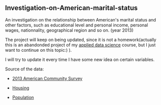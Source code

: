 Investigation-on-American-marital-status
---
An investigation on the relationship between American's marital status and other factors, such as educational level and personal income, personal wages, nationnality, geographical region and so on. (year 2013) 



The project will keep on being updated, since it is not a homework(actually this is an abandonded project of my [applied data science](http://www.columbia.edu/cu/bulletin/uwb/subj/STAT/W4249-20161-001/) course, but I just want to continue on this topic:) ). 


I will try to update it every time I have some new idea on certain variables.

Source of the data: 

* [2013 American Community Survey](https://www.census.gov/programs-surveys/acs/about/information-guide.html)
   

* [Housing](http://www2.census.gov/acs2013_1yr/pums/csv_hus.zip)
  

* [Population](http://www2.census.gov/acs2013_1yr/pums/csv_pus.zip)
